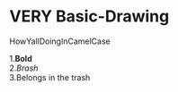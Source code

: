 # VERY Basic-Drawing
HowYallDoingInCamelCase<br>

  1.<b>Bold</b><br>
  2.<i>Brash</i><br>
  3.Belongs in the trash<br>

